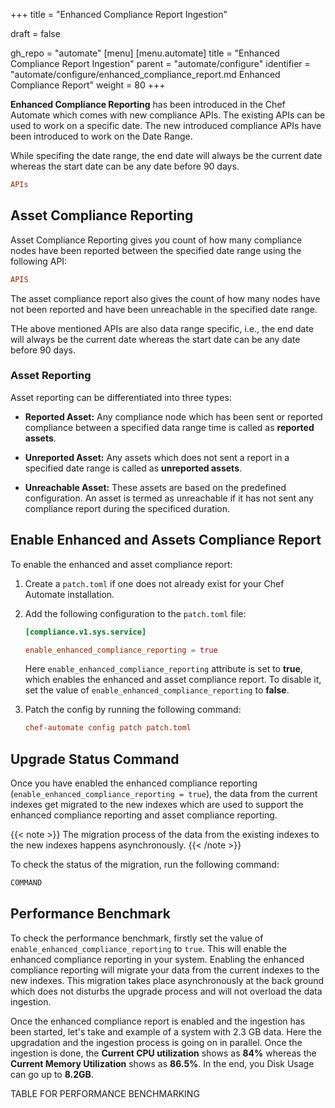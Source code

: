 +++
title = "Enhanced Compliance Report Ingestion"

draft = false

gh_repo = "automate"
[menu]
  [menu.automate]
    title = "Enhanced Compliance Report Ingestion"
    parent = "automate/configure"
    identifier = "automate/configure/enhanced_compliance_report.md Enhanced Compliance Report"
    weight = 80
+++

**Enhanced Compliance Reporting** has been introduced in the Chef Automate which comes with new compliance APIs. The existing APIs can be used to work on a specific date. The new introduced compliance APIs have been introduced to work on the Date Range.

While specifing the date range, the end date will always be the current date whereas the start date can be any date before 90 days.

```toml
APIs
```

## Asset Compliance Reporting

Asset Compliance Reporting gives you count of how many compliance nodes have been reported between the specified date range using the following API:

```toml
APIS
```

The asset compliance report also gives the count of how many nodes have not been reported and have been unreachable in the specified date range.

THe above mentioned APIs are also data range specific, i.e., the end date will always be the current date whereas the start date can be any date before 90 days.

### Asset Reporting

Asset reporting can be differentiated into three types:

* **Reported Asset:** Any compliance node which has been sent or reported compliance between a specified data range time is called as **reported assets**.

* **Unreported Asset:** Any assets which does not sent a report in a specified date range is called as **unreported assets**.

* **Unreachable Asset:** These assets are based on the predefined configuration. An asset is termed as unreachable if it has not sent any compliance report during the specificed duration.

## Enable Enhanced and Assets Compliance Report

To enable the enhanced and asset compliance report:

1. Create a `patch.toml` if one does not already exist for your Chef Automate installation.

1. Add the following configuration to the `patch.toml` file:

    ```toml
    [compliance.v1.sys.service]

    enable_enhanced_compliance_reporting = true
    ```

    Here `enable_enhanced_compliance_reporting` attribute is set to **true**, which enables the enhanced and asset compliance report. To disable it, set the value of `enable_enhanced_compliance_reporting` to **false**.

1. Patch the config by running the following command:

    ```toml
    chef-automate config patch patch.toml
    ```

## Upgrade Status Command

Once you have enabled the enhanced compliance reporting (`enable_enhanced_compliance_reporting = true`), the data from the current indexes get migrated to the new indexes which are used to support the enhanced compliance reporting and asset compliance reporting.

{{< note >}} The migration process of the data from the existing indexes to the new indexes happens asynchronously. {{< /note >}}

To check the status of the migration, run the following command:

```sh
COMMAND
```

## Performance Benchmark

To check the performance benchmark, firstly set the value of `enable_enhanced_compliance_reporting` to `true`. This will enable the enhanced compliance reporting in your system. Enabling the enhanced compliance reporting will migrate your data from the current indexes to the new indexes. This migration takes place asynchronously at the back ground which does not disturbs the upgrade process and will not overload the data ingestion.

Once the enhanced compliance report is enabled and the ingestion has been started, let's take and example of a system with 2.3 GB data. Here the upgradation and the ingestion process is going on in parallel. Once the ingestion is done, the **Current CPU utilization** shows as **84%** whereas the **Current Memory Utilization** shows as **86.5%**. In the end, you Disk Usage can go up to **8.2GB**.

TABLE FOR PERFORMANCE BENCHMARKING

